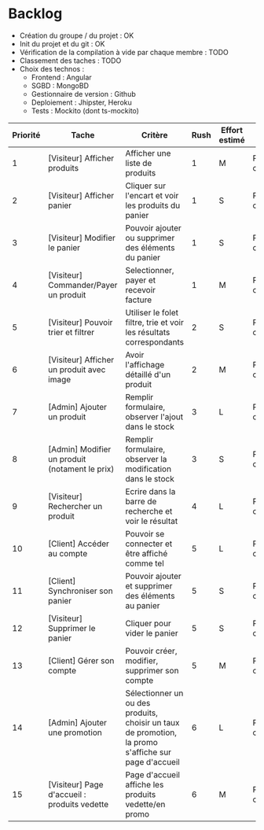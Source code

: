 # Backlog

- Création du groupe / du projet : OK
- Init du projet et du git : OK
- Vérification de la compilation à vide par chaque membre : TODO
- Classement des taches : TODO
- Choix des technos :
    - Frontend : Angular
    - SGBD : MongoBD
    - Gestionnaire de version : Github
    - Deploiement : Jhipster, Heroku
    - Tests : Mockito (dont ts-mockito)

| Priorité | Tache        | Critère           | Rush  | Effort estimé | Statut |
| -------- | ------------ | ----------------- | ----- | ------------- | ------ |
| 1 | [Visiteur] Afficher produits | Afficher une liste de produits | 1 | M | Pas commencé |
| 2 | [Visiteur] Afficher panier | Cliquer sur l'encart et voir les produits du panier | 1 | S | Pas commencé |
| 3 | [Visiteur] Modifier le panier | Pouvoir ajouter ou supprimer des éléments du panier  | 1 | S | Pas commencé |
| 4 | [Visiteur] Commander/Payer un produit | Selectionner, payer et recevoir facture | 1 | M | Pas commencé |
| 5 | [Visiteur] Pouvoir trier et filtrer | Utiliser le folet filtre, trie et voir les résultats correspondants | 2 | S | Pas commencé |
| 6 | [Visiteur] Afficher un produit avec image | Avoir l'affichage détaillé d'un produit  | 2 | M | Pas commencé |
| 7 | [Admin] Ajouter un produit | Remplir formulaire, observer l'ajout dans le stock | 3 | L | Pas commencé |
| 8 | [Admin] Modifier un produit (notament le prix) | Remplir formulaire, observer la modification dans le stock | 3 | S | Pas commencé |
| 9 | [Visiteur] Rechercher un produit | Ecrire dans la barre de recherche et voir le résultat | 4 | L | Pas commencé |
| 10 | [Client] Accéder au compte | Pouvoir se connecter et être affiché comme tel  | 5 | L | Pas commencé |
| 11 | [Client] Synchroniser son panier | Pouvoir ajouter et supprimer des éléments au panier | 5 | S | Pas commencé |
| 12 | [Visiteur] Supprimer le panier | Cliquer pour vider le panier  | 5 | S | Pas commencé |
| 13 | [Client] Gérer son compte | Pouvoir créer, modifier, supprimer son compte | 5 | M | Pas commencé |
| 14 | [Admin] Ajouter une promotion | Sélectionner un ou des produits, choisir un taux de promotion, la promo s'affiche sur page d'accueil | 6 | L | Pas commencé |
| 15 | [Visiteur] Page d'accueil : produits vedette | Page d'accueil affiche les produits vedette/en promo  | 6 | M | Pas commencé |



